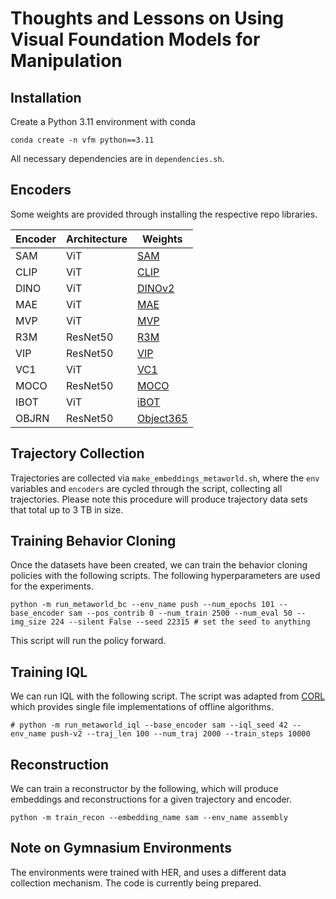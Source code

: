 # Thoughts and Lessons on Using Visual Foundation Models for Manipulation

## Installation 

Create a Python 3.11 environment with conda

```
conda create -n vfm python==3.11
```

All necessary dependencies are in `dependencies.sh`.

## Encoders

Some weights are provided through installing the respective repo libraries.

Encoder | Architecture | Weights 
--------|--------------|---------
SAM | ViT | [SAM](https://dl.fbaipublicfiles.com/segment_anything/sam_vit_b_01ec64.pth)
CLIP| ViT | [CLIP](https://github.com/mlfoundations/open_clip)
DINO| ViT | [DINOv2](https://dl.fbaipublicfiles.com/dinov2/dinov2_vitb14/dinov2_vitb14_reg4_linear_head.pth)
MAE| ViT | [MAE](https://dl.fbaipublicfiles.com/mae/pretrain/mae_pretrain_vit_base.pth)
MVP| ViT | [MVP](https://github.com/ir413/mvp)
R3M| ResNet50 | [R3M](https://github.com/facebookresearch/r3m)
VIP| ResNet50 | [VIP](https://github.com/facebookresearch/vip)
VC1| ViT | [VC1](https://github.com/facebookresearch/eai-vc)
MOCO| ResNet50 | [MOCO](https://dl.fbaipublicfiles.com/moco-v3/r-50-1000ep/r-50-1000ep.pth.tar)
IBOT| ViT | [iBOT](https://lf3-nlp-opensource.bytetos.com/obj/nlp-opensource/archive/2022/ibot/vitb_16/checkpoint_teacher.pth)
OBJRN|  ResNet50 | [Object365](https://drive.google.com/file/d/1FLPcRcAKaYBZrJQ7uYz0ST0WPrgacwm6/view?usp=sharing)


## Trajectory Collection  

Trajectories are collected via `make_embeddings_metaworld.sh`, where the `env` variables and `encoders` are cycled through the script, collecting all trajectories. Please note this procedure will produce trajectory data sets that total up to 3 TB in size.

## Training Behavior Cloning

Once the datasets have been created, we can train the behavior cloning policies with the following scripts. The following hyperparameters are used for the experiments.

```
python -m run_metaworld_bc --env_name push --num_epochs 101 --base_encoder sam --pos_contrib 0 --num_train 2500 --num_eval 50 --img_size 224 --silent False --seed 22315 # set the seed to anything
```

This script will run the policy forward.

## Training IQL

We can run IQL with the following script. The script was adapted from [CORL](https://github.com/tinkoff-ai/CORL) which provides single file implementations of offline algorithms. 

```
# python -m run_metaworld_iql --base_encoder sam --iql_seed 42 --env_name push-v2 --traj_len 100 --num_traj 2000 --train_steps 10000
```

## Reconstruction

We can train a reconstructor by the following, which will produce embeddings and reconstructions for a given trajectory and encoder.

```
python -m train_recon --embedding_name sam --env_name assembly
```

## Note on Gymnasium Environments

The environments were trained with HER, and uses a different data collection mechanism. The code is currently being prepared.